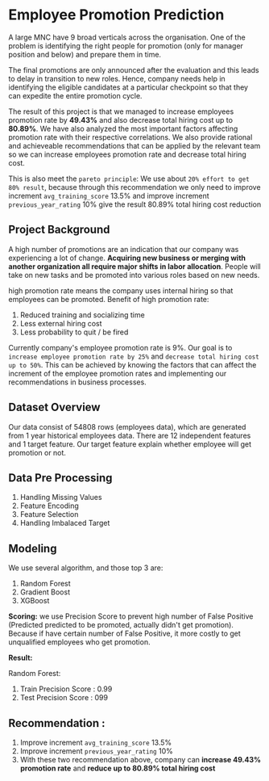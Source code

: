 # Employee Promotion Prediction

A large MNC have 9 broad verticals across the organisation. One of the problem is identifying the right people for promotion (only for manager position and below) and prepare them in time.

The final promotions are only announced after the evaluation and this leads to delay in transition to new roles. Hence, company needs help in identifying the eligible candidates at a particular checkpoint so that they can expedite the entire promotion cycle.

The result of this project is that we managed to increase employees promotion rate by **49.43%** and also decrease  total hiring cost up to **80.89%**. We have also analyzed the most important factors affecting promotion rate with their respective correlations. We also provide rational and achieveable recommendations that can be applied by the relevant team so we can increase employees promotion rate and decrease total hiring cost.

This is also meet the `pareto principle`: We use about `20% effort to get 80% result`, because through this recommendation we only need to improve increment `avg_training_score` 13.5% and improve increment `previous_year_rating` 10% give the result 80.89% total hiring cost reduction

## Project Background

A high number of promotions are an indication that our company was experiencing a lot of change. **Acquiring new business or merging with another organization all require major shifts in labor allocation**. People will take on new tasks and be promoted into various roles based on new needs.

high promotion rate means the company uses internal hiring so that employees can be promoted. Benefit of high promotion rate:
1. Reduced training and socializing time
2. Less external hiring cost
3. Less probability to quit / be fired

Currently company's employee promotion rate is 9%. Our goal is to `increase employee promotion rate by 25%` and `decrease total hiring cost up to 50%`. This can be achieved by knowing the factors that can affect the increment of the employee promotion rates and implementing our recommendations in business processes.

## Dataset Overview

Our data consist of 54808 rows (employees data), which are generated from 1 year historical employees data. There are 12 independent features and 1 target feature. Our target feature explain whether employee will get promotion or not. 

## Data Pre Processing

1. Handling Missing Values
2. Feature Encoding
3. Feature Selection
4. Handling Imbalaced Target 

## Modeling 

We use several algorithm, and those top 3 are:
1. Random Forest
2. Gradient Boost
3. XGBoost

**Scoring:**
we use Precision Score to prevent high number of False Positive (Predicted predicted to be promoted, actually didn't get promotion). Because if have certain number of False Positive, it more costly to get unqualified employees who get promotion.

**Result:**

Random Forest:
1. Train Precision Score : 0.99
2. Test Precision Score : 099

## Recommendation :

1. Improve increment `avg_training_score` 13.5%
2. Improve increment `previous_year_rating` 10%
3. With these two recommendation above, company can **increase 49.43% promotion rate** and **reduce up to 80.89% total hiring cost**



